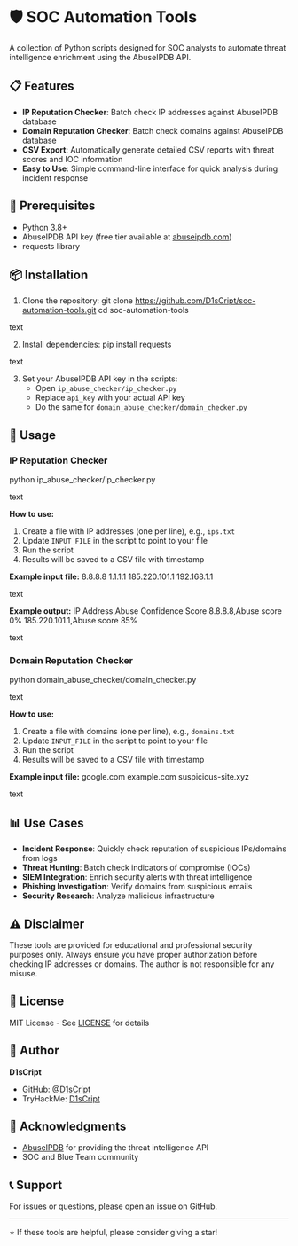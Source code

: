 # 🛡️ SOC Automation Tools

A collection of Python scripts designed for SOC analysts to automate threat intelligence enrichment using the AbuseIPDB API.

## 📋 Features

- **IP Reputation Checker**: Batch check IP addresses against AbuseIPDB database
- **Domain Reputation Checker**: Batch check domains against AbuseIPDB database
- **CSV Export**: Automatically generate detailed CSV reports with threat scores and IOC information
- **Easy to Use**: Simple command-line interface for quick analysis during incident response

## 🔧 Prerequisites

- Python 3.8+
- AbuseIPDB API key (free tier available at [abuseipdb.com](https://www.abuseipdb.com))
- requests library

## 📦 Installation

1. Clone the repository:
git clone https://github.com/D1sCript/soc-automation-tools.git
cd soc-automation-tools

text

2. Install dependencies:
pip install requests

text

3. Set your AbuseIPDB API key in the scripts:
   - Open `ip_abuse_checker/ip_checker.py`
   - Replace `api_key` with your actual API key
   - Do the same for `domain_abuse_checker/domain_checker.py`

## 🚀 Usage

### IP Reputation Checker

python ip_abuse_checker/ip_checker.py

text

**How to use:**
1. Create a file with IP addresses (one per line), e.g., `ips.txt`
2. Update `INPUT_FILE` in the script to point to your file
3. Run the script
4. Results will be saved to a CSV file with timestamp

**Example input file:**
8.8.8.8
1.1.1.1
185.220.101.1
192.168.1.1

text

**Example output:**
IP Address,Abuse Confidence Score
8.8.8.8,Abuse score 0%
185.220.101.1,Abuse score 85%

text

### Domain Reputation Checker

python domain_abuse_checker/domain_checker.py

text

**How to use:**
1. Create a file with domains (one per line), e.g., `domains.txt`
2. Update `INPUT_FILE` in the script to point to your file
3. Run the script
4. Results will be saved to a CSV file with timestamp

**Example input file:**
google.com
example.com
suspicious-site.xyz

text

## 📊 Use Cases

- **Incident Response**: Quickly check reputation of suspicious IPs/domains from logs
- **Threat Hunting**: Batch check indicators of compromise (IOCs)
- **SIEM Integration**: Enrich security alerts with threat intelligence
- **Phishing Investigation**: Verify domains from suspicious emails
- **Security Research**: Analyze malicious infrastructure

## ⚠️ Disclaimer

These tools are provided for educational and professional security purposes only. Always ensure you have proper authorization before checking IP addresses or domains. The author is not responsible for any misuse.

## 📜 License

MIT License - See [LICENSE](LICENSE) for details

## 👤 Author

**D1sCript**
- GitHub: [@D1sCript](https://github.com/D1sCript)
- TryHackMe: [D1sCript](https://tryhackme.com/p/D1sCript)

## 🙏 Acknowledgments

- [AbuseIPDB](https://www.abuseipdb.com) for providing the threat intelligence API
- SOC and Blue Team community

## 📞 Support

For issues or questions, please open an issue on GitHub.

---

⭐ If these tools are helpful, please consider giving a star!